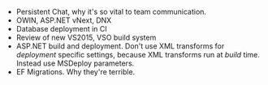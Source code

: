 * Persistent Chat, why it's so vital to team communication.
* OWIN, ASP.NET vNext, DNX
* Database deployment in CI
* Review of new VS2015, VSO build system
* ASP.NET build and deployment. Don't use XML transforms for *deployment* specific settings, because XML transforms run at *build* time. Instead use MSDeploy parameters.
* EF Migrations. Why they're terrible.

